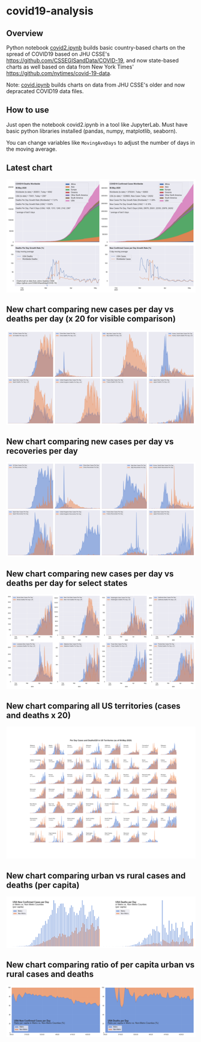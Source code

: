 # covid19-analysis

## Overview
Python notebook [covid2.ipynb](https://github.com/danlaw/covid19-analysis/blob/master/covid2.ipynb) builds basic country-based charts on the spread of COVID19 based on JHU CSSE's https://github.com/CSSEGISandData/COVID-19, and now state-based charts as well based on data from New York Times' https://github.com/nytimes/covid-19-data.

Note: [covid.ipynb](https://github.com/danlaw/covid19-analysis/blob/master/covid.ipynb) builds charts on data from JHU CSSE's older and now depracated COVID19 data files.

## How to use
Just open the notebook covid2.ipynb in a tool like JupyterLab. Must have basic python libraries installed (pandas, numpy, matplotlib, seaborn).

You can change variables like ``MovingAveDays`` to adjust the number of days in the moving average.

## Latest chart
![Latest chart](charts/20200506-covid19-chart.png)

## New chart comparing new cases per day vs deaths per day (x 20 for visible comparison)
![Comparison chart](charts/20200506-comparison-chart.png)

## New chart comparing new cases per day vs recoveries per day
![Recovery chart](charts/20200506-comparison-recovery-chart.png)

## New chart comparing new cases per day vs deaths per day for select states
![Recovery chart](charts/20200506-covid19-states.png)

## New chart comparing all US territories (cases and deaths x 20)
![Recovery chart](charts/20200506-compare-US-territories.png)

## New chart comparing urban vs rural cases and deaths (per capita)
![Recovery chart](charts/20200506-US-counties-urban-vs-rural-per-capita.png)

## New chart comparing ratio of per capita urban vs rural cases and deaths
![Recovery chart](charts/20200506-US-counties-urban-vs-rural-per-capita-ratios.png)
